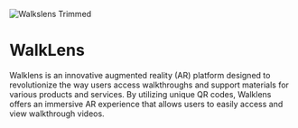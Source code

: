
![Walkslens Trimmed](https://github.com/adyujjwal/WalkLens/assets/39118679/cd8bda8c-81d8-414b-8af7-8907668f917d)

# WalkLens
Walklens is an innovative augmented reality (AR) platform designed to revolutionize the way users access walkthroughs and support materials for various products and services. By utilizing unique QR codes, Walklens offers an immersive AR experience that allows users to easily access and view walkthrough videos.
